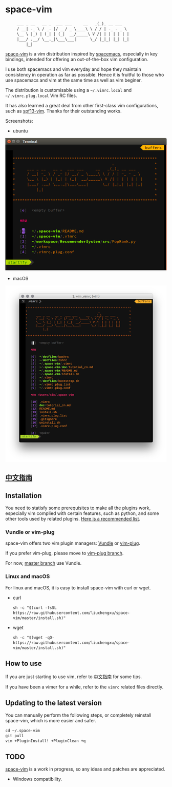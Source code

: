 # space-vim

         ___ _ __   __ _  ___ ___     __   _(_)_ __ ___
         / __| -_ \ / _- |/ __/ _ \____\ \ / / | -_ - _ \ 
         \__ \ |_) | (_| | (_|  __/_____\ V /| | | | | | |
         |___/ .__/ \__._|\___\___|      \_/ |_|_| |_| |_|
             |_|


[space-vim](https://github.com/liuchengxu/space-vim) is a vim distribution inspired by [spacemacs](https://github.com/syl20bnr/spacemacs), especially in key bindings, intended for offering an out-of-the-box vim configuration.

I use both spacemacs and vim everyday and hope they maintain consistency in operation as far as possible.
Hence it is fruitful to those who use spacemacs and vim at the same time as well as vim beginer.

The distribution is customisable using a `~/.vimrc.local` and `~/.vimrc.plug.local` Vim RC files.

It has also learned a great deal from other first-class vim configurations, such as [spf13-vim](https://github.com/spf13/spf13-vim).
Thanks for their outstanding works.

Screenshots:

- ubuntu

![ubuntu](doc/img/ubuntu.png)

- macOS

![screenshot](doc/img/screenshot.png)


## [中文指南](doc/tutorial_cn.md)

## Installation

You need to statisfy some prerequisites to make all the plugins work, especially vim complied with certain features, such as python, and some other tools used by related plugins. [Here is a recommended list](doc/tutorial_cn.md#prerequisites).

### Vundle or vim-plug

space-vim offers two vim plugin managers: [Vundle](https://github.com/VundleVim/Vundle.vim) or [vim-plug](https://github.com/junegunn/vim-plug).

If you prefer vim-plug, please move to [vim-plug branch](https://github.com/liuchengxu/space-vim/tree/vim-plug).

For now, [master branch](https://github.com/liuchengxu/space-vim) use Vundle.

### Linux and macOS

For linux and macOS, it is easy to install space-vim with curl or wget.

- curl

  ```
  sh -c "$(curl -fsSL https://raw.githubusercontent.com/liuchengxu/space-vim/master/install.sh)"
  ```

- wget

  ```
  sh -c "$(wget -qO- https://raw.githubusercontent.com/liuchengxu/space-vim/master/install.sh)"
  ```

## How to use

If you are just starting to use vim, refer to [中文指南](doc/tutorial_cn.md) for some tips.

If you have been a vimer for a while, refer to the `vimrc` related files directly.

## Updating to the latest version

You can manually perform the following steps, or completely reinstall space-vim, which is more easier and safer.

```
cd ~/.space-vim
git pull
vim +PluginInstall! +PluginClean +q
```

## TODO

[space-vim](https://github.com/liuchengxu/space-vim) is a work in progress, so any ideas and patches are appreciated.

- Windows compatibility.
